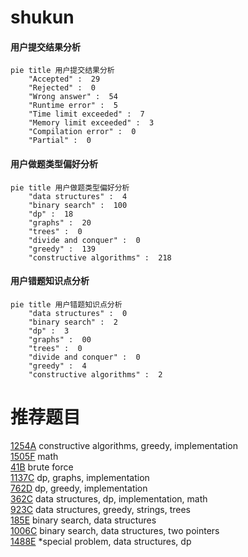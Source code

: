 # shukun

<!-- tabs:start -->



#### **用户提交结果分析**

```mermaid
pie title 用户提交结果分析
    "Accepted" :  29
    "Rejected" :  0
    "Wrong answer" :  54
    "Runtime error" :  5
    "Time limit exceeded" :  7
    "Memory limit exceeded" :  3
    "Compilation error" :  0
    "Partial" :  0
```

#### **用户做题类型偏好分析**

```mermaid
pie title 用户做题类型偏好分析
    "data structures" :  4
    "binary search" :  100
    "dp" :  18
    "graphs" :  20
    "trees" :  0
    "divide and conquer" :  0
    "greedy" :  139
    "constructive algorithms" :  218
```
#### **用户错题知识点分析**

```mermaid
pie title 用户错题知识点分析
    "data structures" :  0
    "binary search" :  2
    "dp" :  3
    "graphs" :  00
    "trees" :  0
    "divide and conquer" :  0
    "greedy" :  4
    "constructive algorithms" :  2
```



<!-- tabs:end -->
# 推荐题目
[1254A](https://codeforces.com/contest/1254/problem/A)		constructive algorithms,
                        greedy,
                        implementation		  
[1505F](https://codeforces.com/contest/1505/problem/F)		math		  
[41B](https://codeforces.com/contest/41/problem/B)		brute force		  
[1137C](https://codeforces.com/contest/1137/problem/C)		dp,
                        graphs,
                        implementation		  
[762D](https://codeforces.com/contest/762/problem/D)		dp,
                        greedy,
                        implementation		  
[362C](https://codeforces.com/contest/362/problem/C)		data structures,
                        dp,
                        implementation,
                        math		  
[923C](https://codeforces.com/contest/923/problem/C)		data structures,
                        greedy,
                        strings,
                        trees		  
[185E](https://codeforces.com/contest/185/problem/E)		binary search,
                        data structures		  
[1006C](https://codeforces.com/contest/1006/problem/C)		binary search,
                        data structures,
                        two pointers		  
[1488E](https://codeforces.com/contest/1488/problem/E)		*special problem,
                        data structures,
                        dp		  
